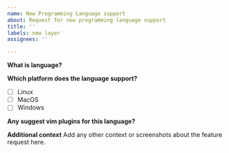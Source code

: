 ```yaml
---
name: New Programming Language support
about: Request for new programming language support
title: ''
labels: new layer
assignees: ''

---
```


**What is language?**


**Which platform does the language support?**

- [ ] Linux
- [ ] MacOS
- [ ] Windows

**Any suggest vim plugins for this language?**


**Additional context**
Add any other context or screenshots about the feature request here.
